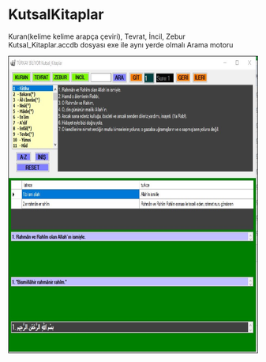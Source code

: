 # KutsalKitaplar
Kuran(kelime kelime arapça çeviri), Tevrat, İncil, Zebur
Kutsal_Kitaplar.accdb dosyası exe ile aynı yerde olmalı
Arama motoru


<p align="center"><a href="https://github.com/takyonxxx/KutsalKitaplar/blob/master/screen.jpg">
		<img src="https://github.com/takyonxxx/KutsalKitaplar/blob/master/screen.jpg" 
		name="Image3" align="bottom" width="800" height="600" border="1"></a></p>


